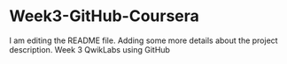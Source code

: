 # Week3-GitHub-Coursera
I am editing the README file. Adding some more details about the project description.
Week 3 QwikLabs using GitHub

